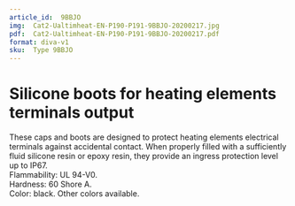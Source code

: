 ```yaml
---
article_id:  9BBJO
img:  Cat2-Ualtimheat-EN-P190-P191-9BBJO-20200217.jpg
pdf:  Cat2-Ualtimheat-EN-P190-P191-9BBJO-20200217.pdf
format: diva-v1
sku:  Type 9BBJO
---
```

# Silicone boots for heating elements terminals output

These caps and boots are designed to protect heating elements electrical terminals 
against accidental contact. When properly filled with a sufficiently fluid 
silicone resin or epoxy resin, they provide an ingress protection level up to IP67.  
Flammability: UL 94-V0.  
Hardness: 60 Shore A.  
Color: black. Other colors available.  

